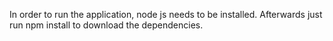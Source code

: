 In order to run the application, node js needs to be installed.
Afterwards just run npm install to download the dependencies.